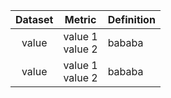 | Dataset | Metric | Definition |
|:----------:|----------|---------|
| value | value 1<br>value 2 |bababa|
| value | value 1<br>value 2 |bababa|
